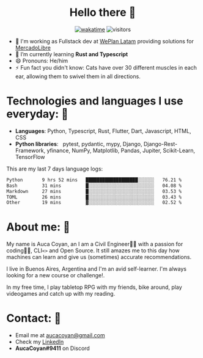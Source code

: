 <div align="center">
  
# Hello there 👋

[![wakatime](https://wakatime.com/badge/user/990b0f6a-438a-45ae-bda7-4c59b13f6f11.svg)](https://wakatime.com/@990b0f6a-438a-45ae-bda7-4c59b13f6f11)
![visitors](https://visitor-badge.glitch.me/badge?page_id=AucaCoyan&left_color=#9cbf7b&right_color=#92278f)

</div>



- 🚀 I'm working as Fullstack dev at [WePlan Latam](https://weplan-latam.com/en/home-english/) providing solutions for [MercadoLibre](https://www.mercadolibre.com.ar/)
- 🧠 I’m currently learning **Rust and Typescript**
- 😄 Pronouns: He/him
- ⚡ Fun fact you didn't know: Cats have over 30 different muscles in each ear, allowing them to swivel them in all directions.

# Technologies and languages I use everyday: 🧰
- **Languages**:        Python, Typescript, Rust, Flutter, Dart, Javascript, HTML, CSS
- **Python libraries**: &nbsp;  pytest, pydantic, mypy, Django, Django-Rest-Framework, yfinance, NumPy, Matplotlib, Pandas, Jupiter, Scikit-Learn, TensorFlow

This are my last 7 days language logs:
<!--START_SECTION:waka-->

```txt
Python       9 hrs 52 mins   ███████████████████░░░░░░   76.21 %
Bash         31 mins         █░░░░░░░░░░░░░░░░░░░░░░░░   04.08 %
Markdown     27 mins         █░░░░░░░░░░░░░░░░░░░░░░░░   03.53 %
TOML         26 mins         █░░░░░░░░░░░░░░░░░░░░░░░░   03.43 %
Other        19 mins         ▓░░░░░░░░░░░░░░░░░░░░░░░░   02.52 %
```

<!--END_SECTION:waka-->

# About me: 👨

My name is Auca Coyan, an I am a Civil Engineer👷‍♂️ with a passion for coding👨‍💻, CLI`<>` and Open Source. It still amazes me to this day how machines can learn and give us (sometimes) accurate recommendations.

I live in Buenos Aires, Argentina and I'm an avid self-learner. I'm always looking for a new course or challenge!.

In my free time, I play tabletop RPG with my friends, bike around, play videogames and catch up with my reading.

# Contact: 📨
- Email me at [aucacoyan@gmail.com](aucacoyan@gmail.com)
- Check my [LinkedIn](https://www.linkedin.com/in/auca-coyan-maillot/)
- **AucaCoyan#9411** on Discord

<!--
- 🔭 I’m currently working on ...
- 👯 I’m looking to collaborate on ...
- 🤔 I’m looking for help with ...
- 💬 Ask me about ...
- 📫 How to reach me: ...
- ⚡ Fun fact: ...

[![AucaCoyan's GitHub stats](https://github-readme-stats.vercel.app/api?username=AucaCoyan&show_icons=true&bg_color=1e1e2e&text_color=cdd6f4&icon_color=cba6f7&title_color=94e2d5)](https://github.com/IogaMaster)
[![GitHub Streak](https://streak-stats.demolab.com?user=AucaCoyan&theme=catppuccin-mocha&hide_border=false&date_format=M%20j%5B%2C%20Y%5D)](https://git.io/streak-stats)

-->
